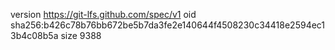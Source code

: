 version https://git-lfs.github.com/spec/v1
oid sha256:b426c78b76bb672be5b7da3fe2e140644f4508230c34418e2594ec13b4c08b5a
size 9388
